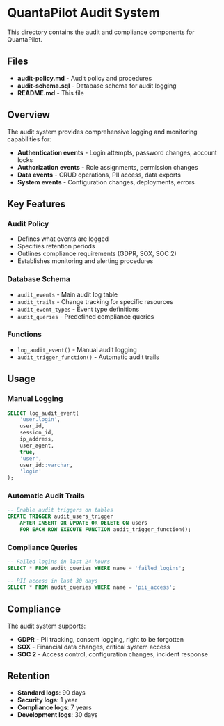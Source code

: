 # QuantaPilot Audit System

This directory contains the audit and compliance components for QuantaPilot.

## Files

- **audit-policy.md** - Audit policy and procedures
- **audit-schema.sql** - Database schema for audit logging
- **README.md** - This file

## Overview

The audit system provides comprehensive logging and monitoring capabilities for:

- **Authentication events** - Login attempts, password changes, account locks
- **Authorization events** - Role assignments, permission changes
- **Data events** - CRUD operations, PII access, data exports
- **System events** - Configuration changes, deployments, errors

## Key Features

### Audit Policy

- Defines what events are logged
- Specifies retention periods
- Outlines compliance requirements (GDPR, SOX, SOC 2)
- Establishes monitoring and alerting procedures

### Database Schema

- `audit_events` - Main audit log table
- `audit_trails` - Change tracking for specific resources
- `audit_event_types` - Event type definitions
- `audit_queries` - Predefined compliance queries

### Functions

- `log_audit_event()` - Manual audit logging
- `audit_trigger_function()` - Automatic audit trails

## Usage

### Manual Logging

```sql
SELECT log_audit_event(
    'user.login',
    user_id,
    session_id,
    ip_address,
    user_agent,
    true,
    'user',
    user_id::varchar,
    'login'
);
```

### Automatic Audit Trails

```sql
-- Enable audit triggers on tables
CREATE TRIGGER audit_users_trigger
    AFTER INSERT OR UPDATE OR DELETE ON users
    FOR EACH ROW EXECUTE FUNCTION audit_trigger_function();
```

### Compliance Queries

```sql
-- Failed logins in last 24 hours
SELECT * FROM audit_queries WHERE name = 'failed_logins';

-- PII access in last 30 days
SELECT * FROM audit_queries WHERE name = 'pii_access';
```

## Compliance

The audit system supports:

- **GDPR** - PII tracking, consent logging, right to be forgotten
- **SOX** - Financial data changes, critical system access
- **SOC 2** - Access control, configuration changes, incident response

## Retention

- **Standard logs**: 90 days
- **Security logs**: 1 year
- **Compliance logs**: 7 years
- **Development logs**: 30 days

